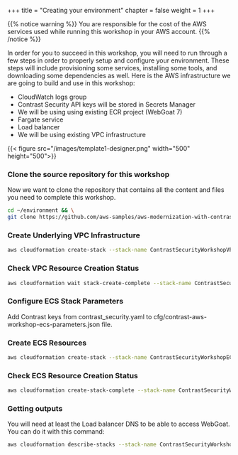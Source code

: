 +++
title = "Creating your environment"
chapter = false
weight = 1
+++

{{% notice warning %}}
You are responsible for the cost of the AWS services used while running this workshop in your AWS account.
{{% /notice %}}

In order for you to succeed in this workshop, you will need to run through a few steps in order to properly setup and configure your environment. These steps will include provisioning some services, installing some tools, and downloading some dependencies as well. Here is the AWS infrastructure we are going to build and use in this workshop:

- CloudWatch logs group
- Contrast Security API keys will be stored in Secrets Manager
- We will be using using existing ECR project (WebGoat 7)
- Fargate service
- Load balancer
- We will be using existing VPC infrastructure 


{{< figure src="/images/template1-designer.png" width="500" height="500">}}

### Clone the source repository for this workshop

Now we want to clone the repository that contains all the content and files you need to complete this workshop.

```bash
cd ~/environment && \
git clone https://github.com/aws-samples/aws-modernization-with-contrastsecurity.git
```
### Create Underlying VPC Infrastructure

```bash
aws cloudformation create-stack --stack-name ContrastSecurityWorkshopVPC --template-body file:///$(pwd)/cfn/aws-workshop-vpc.yaml --capabilities CAPABILITY_NAMED_IAM
```

### Check VPC Resource Creation Status

```bash
aws cloudformation wait stack-create-complete --stack-name ContrastSecurityWorkshopVPC
```

### Configure ECS Stack Parameters

Add Contrast keys from contrast_security.yaml to cfg/contrast-aws-workshop-ecs-parameters.json file.

### Create ECS Resources

```bash
aws cloudformation create-stack --stack-name ContrastSecurityWorkshopECS --template-body file:///$(pwd)/cfn/contrast-aws-workshop-ecs.yaml --parameters file://$(pwd)/cfg/contrast-aws-workshop-ecs-parameters.json --capabilities CAPABILITY_NAMED_IAM
```

### Check ECS Resource Creation Status

```bash
aws cloudformation create-stack-complete --stack-name ContrastSecurityWorkshopECS
```

### Getting outputs

You will need at least the Load balancer DNS to be able to access WebGoat. You can do it with this command:

```bash
aws cloudformation describe-stacks --stack-name ContrastSecurityWorkshopECS
```

